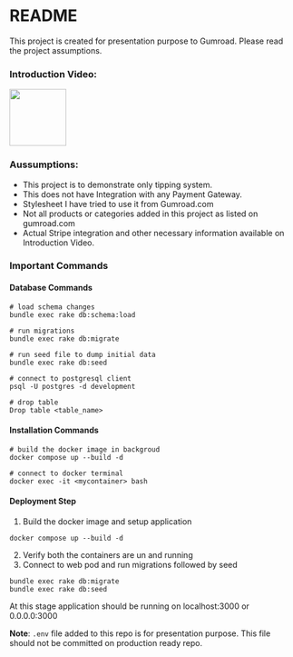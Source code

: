 # README

This project is created for presentation purpose to Gumroad. Please read the project assumptions.

### Introduction Video:
<a target="_blank" href="https://youtu.be/_HeeIM5njGo?si=0IFzL9ao_RWuNNou"><img width="100" src="https://t3.ftcdn.net/jpg/04/74/05/94/360_F_474059464_qldYuzxaUWEwNTtYBJ44VN89ARuFktHW.jpg"></a>

### Aussumptions:
- This project is to demonstrate only tipping system.
- This does not have Integration with any Payment Gateway.
- Stylesheet I have tried to use it from Gumroad.com
- Not all products or categories added in this project as listed on gumroad.com
- Actual Stripe integration and other necessary information available on Introduction Video.  

### Important Commands

#### Database Commands
```
# load schema changes
bundle exec rake db:schema:load

# run migrations
bundle exec rake db:migrate

# run seed file to dump initial data
bundle exec rake db:seed

# connect to postgresql client
psql -U postgres -d development

# drop table
Drop table <table_name>
```

#### Installation Commands
```
# build the docker image in backgroud
docker compose up --build -d

# connect to docker terminal
docker exec -it <mycontainer> bash
```

#### Deployment Step

1. Build the docker image and setup application
```
docker compose up --build -d
```
2. Verify both the containers are un and running
3. Connect to web pod and run migrations followed by seed
```
bundle exec rake db:migrate
bundle exec rake db:seed
```

At this stage application should be running on localhost:3000 or 0.0.0.0:3000

**Note**: `.env` file added to this repo is for presentation purpose. This file should not be committed on production ready repo.
